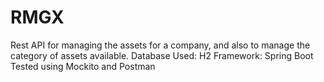 # RMGX
Rest API for managing the assets for a company, and also to manage the category of assets available. Database Used: H2 Framework: Spring Boot Tested using Mockito and Postman
